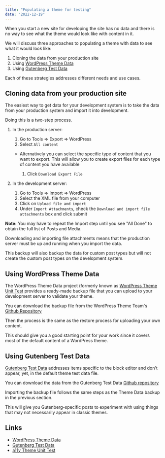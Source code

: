 ```yaml
---
title: "Populating a theme for testing"
date: "2022-12-19"
---
```


When you start a new site for developing the site has no data and there is no way to see what the theme would look like with content in it.

We will discuss three approaches to populating a theme with data to see what it would look like:

1. Cloning the data from your production site
2. Using [WordPress Theme Data](https://github.com/WPTT/theme-test-data)
3. Using [Gutenberg Test Data](https://github.com/Automattic/theme-tools/tree/master/gutenberg-test-data)

Each of these strategies addresses different needs and use cases.

## Cloning data from your production site

The easiest way to get data for your development system is to take the data from your production system and import it into development.

Doing this is a two-step process.

1. In the production server:
    
    1. Go to Tools => Export => WordPress
    2. Select `All content`
    
    - Alternatively you can select the specific type of content that you want to export. This will allow you to create export files for each type of content you have available
        
        1. Click `Download Export File`
2. In the development server:
    
    1. Go to Tools => Import => WordPress
    2. Select the XML file from your computer
    3. Click on `Upload file and import`
    4. Under `Import Attachments`, check the `Download and import file attachments` box and click submit

**Note:** You may have to repeat the Import step until you see "All Done" to obtain the full list of Posts and Media.

Downloading and importing file attachments means that the production server must be up and running when you import the data.

This backup will also backup the data for custom post types but will not create the custom post types on the development system.

## Using WordPress Theme Data

The WordPress Theme Data project (formerly known as [WordPress Theme Unit Test](https://codex.wordpress.org/Theme_Unit_Test) provides a ready-made backup file that you can upload to your development server to validate your theme.

You can download the backup file from the WordPress Theme Team's [Github Repository](https://github.com/WPTT/theme-test-data)

Then the process is the same as the restore process for uploading your own content.

This should give you a good starting point for your work since it covers most of the default content of a WordPress theme.

## Using Gutenberg Test Data

[Gutenberg Test Data](https://github.com/Automattic/theme-tools/tree/master/gutenberg-test-data) addresses items specific to the block editor and don't appear, yet, in the default theme test data file.

You can download the data from the Gutenberg Test Data [Github repository](https://github.com/Automattic/theme-tools/tree/master/gutenberg-test-data)

Importing the backup file follows the same steps as the Theme Data backup in the previous section.

This will give you Gutenberg-specific posts to experiment with using things that may not necessarily appear in classic themes.

## Links

- [WordPress Theme Data](https://github.com/WPTT/theme-test-data)
- [Gutenberg Test Data](https://github.com/Automattic/theme-tools/tree/master/gutenberg-test-data)
- [a11y Theme Unit Test](https://github.com/wpaccessibility/a11y-theme-unit-test)
